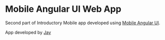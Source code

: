 # Mobile Angular UI Web App 

Second part of Introductory Mobile app developed using [Mobile Angular UI](http://mobileangularui.com/).

App developed by [Jay](https://github.com/jay3dec)



